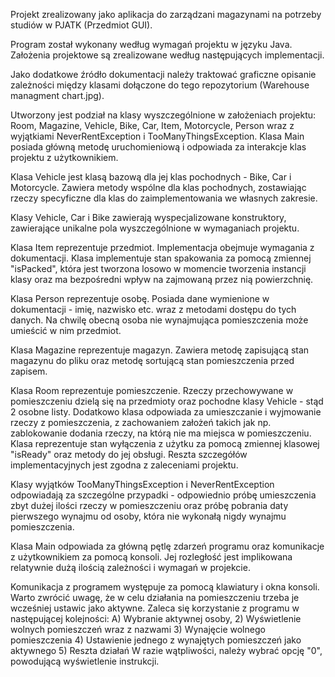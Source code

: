 
Projekt zrealizowany jako aplikacja do zarządzani magazynami na potrzeby studiów w PJATK (Przedmiot GUI).

Program został wykonany według wymagań projektu w języku Java.
Założenia projektowe są zrealizowane według następujących implementacji.

Jako dodatkowe źródło dokumentacji należy traktować graficzne opisanie zależności między klasami dołączone do tego repozytorium (Warehouse managment chart.jpg).

Utworzony jest podział na klasy wyszczególnione w założeniach projektu:
Room, Magazine, Vehicle, Bike, Car, Item, Motorcycle, Person wraz z wyjątkiami NeverRentException i TooManyThingsException. Klasa Main posiada główną metodę uruchomieniową i odpowiada za interakcje klas projektu z użytkownikiem.

Klasa Vehicle jest klasą bazową dla jej klas pochodnych - Bike, Car i Motorcycle. Zawiera metody wspólne dla klas pochodnych, zostawiając rzeczy specyficzne dla klas do zaimplementowania we własnych zakresie.

Klasy Vehicle, Car i Bike zawierają wyspecjalizowane konstruktory, zawierające unikalne pola wyszczególnione w wymaganiach projektu.

Klasa Item reprezentuje przedmiot. Implementacja obejmuje wymagania z dokumentacji. Klasa implementuje stan spakowania za pomocą zmiennej "isPacked", która jest tworzona losowo w momencie tworzenia instancji klasy oraz ma bezpośredni wpływ na zajmowaną przez nią powierzchnię.

Klasa Person reprezentuje osobę. Posiada dane wymienione w dokumentacji - imię, nazwisko etc. wraz z metodami dostępu do tych danych. Na chwilę obecną osoba nie wynajmująca pomieszczenia może umieścić w nim przedmiot.

Klasa Magazine reprezentuje magazyn. Zawiera metodę zapisującą stan magazynu do pliku oraz metodę sortującą stan pomieszczenia przed zapisem.

Klasa Room reprezentuje pomieszczenie. Rzeczy przechowywane w pomieszczeniu dzielą się na przedmioty oraz pochodne klasy Vehicle - stąd 2 osobne listy.
Dodatkowo klasa odpowiada za umieszczanie i wyjmowanie rzeczy z pomieszczenia, z zachowaniem założeń takich jak np. zablokowanie dodania rzeczy, na którą nie ma miejsca w pomieszczeniu. Klasa reprezentuje stan wyłączenia z użytku za pomocą zmiennej klasowej "isReady" oraz metody do jej obsługi. Reszta szczegółów implementacyjnych jest zgodna z zaleceniami projektu.

Klasy wyjątków TooManyThingsException i NeverRentException odpowiadają za szczególne przypadki - odpowiednio próbę umieszczenia zbyt dużej ilości rzeczy w pomieszczeniu oraz próbę pobrania daty pierwszego wynajmu od osoby, która nie wykonałą nigdy wynajmu pomieszczenia.

Klasa Main odpowiada za główną pętlę zdarzeń programu oraz komunikacje z użytkownikiem za pomocą konsoli. Jej rozległość jest implikowana relatywnie dużą ilością zależności i wymagań w projekcie.

Komunikacja z programem występuje za pomocą klawiatury i okna konsoli. Warto zwrócić uwagę, że w celu działania na pomieszczeniu trzeba je wcześniej ustawic jako aktywne. Zaleca się korzystanie z programu w następującej kolejności: 
A) Wybranie aktywnej osoby, 2) Wyświetlenie wolnych pomieszczeń wraz z nazwami 3) Wynajęcie wolnego pomieszczenia 4) Ustawienie jednego z wynajętych pomieszczeń jako aktywnego 5) Reszta działań 
W razie wątpliwości, należy wybrać opcję "0", powodującą wyświetlenie instrukcji.
